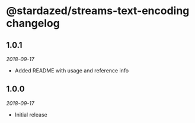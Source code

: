 # @stardazed/streams-text-encoding changelog

## 1.0.1
_2018-09-17_
* Added README with usage and reference info

## 1.0.0
_2018-09-17_
* Initial release
